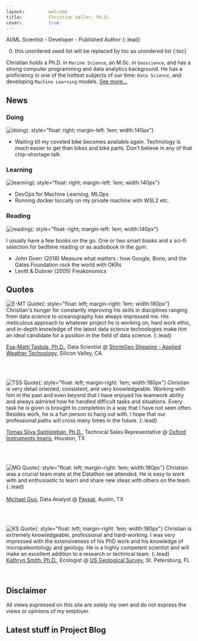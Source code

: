 ```yaml
---
layout:         welcome
title:          Christian Haller, Ph.D.
cover:          true
---
```


AI/ML Scientist - Developer - Published Author
{:.lead}

0. this unordered seed list will be replaced by toc as unordered list
{:toc}

Christian holds a Ph.D. in `Marine Science`, an M.Sc. in `Geoscience`, and has a strong computer programming and data analytics background.
He has a proficiency in one of the hottest subjects of our time: `Data Science`, and developing `Machine Learning` models.
[See more...](/about/)

## News

### <i class="icomoon icon-wrench"></i> Doing 
![doing](/assets/img/index/doing.png){: style="float: right; margin-left: 1em; width:140px"}

- Waiting till my coveted bike becomes available again. Technology is much easier to get than bikes and bike parts. Don't believe in any of that chip-shortage talk.
	
	
### <i class="icomoon icon-lightbulb3"></i> Learning
![learning](/assets/img/index/learning.png){: style="float: right; margin-left: 1em; width:140px"}

- DevOps for Machine Learning, MLOps
- Running docker loccally on my private machine with WSL2 etc.

### <i class="icomoon icon-books"></i> Reading
![reading](/assets/img/index/reading.png){: style="float: right; margin-left: 1em; width:140px"}

I usually have a few books on the go. One or two smart books and a sci-fi selection for bedtime reading or as audiobook in the gym.

- John Doerr (2018) Measure what matters : how Google, Bono, and the Gates Foundation rock the world with OKRs
- Levitt & Dubner (2005) Freakonomics


## Quotes
![E-MT Quote](/assets/img/index/quotes/emt_round.png){: style="float: left; margin-right: 1em; width:180px"}
<i class="icomoon icon-quotes-left"></i>
Christian's hunger for constantly improving his skills in disciplines ranging from data science to oceanography has always impressed me.
His meticulous approach to whatever project he is working on, hard work ethic, and in-depth knowledge of the latest data science technologies make him an ideal candidate for a position in the field of data science.
<i class="icomoon icon-quotes-right"></i>
{:.lead}

<a href="https://www.linkedin.com/in/esa-matti-tastula-126274a9/" target="_blank">Esa-Matti Tastula, Ph.D.</a>, Data Scientist @ <a href="https://www.stormgeo.com/" target="_blank">StormGeo Shipping - Applied Weather Technology</a>, Silicon Valley, CA

<br>
<br>

![TSS Quote](/assets/img/index/quotes/TSS_round.png){: style="float: left; margin-right: 1em; width:180px"}
<i class="icomoon icon-quotes-left"></i>
Christian is very detail oriented, consistent, and very knowledgeable.
Working with him in the past and even beyond that I have enjoyed his teamwork ability and always admired how he handled difficult tasks and situations.
Every task he is given is brought to completion in a way that I have not seen often.
Besides work, he is a fun person to hang out with.
I hope that our professional paths will cross many times in the future.
<i class="icomoon icon-quotes-right"></i>
{:.lead}

<a href="https://www.linkedin.com/in/tomas-silva-santisteban-phd-b2736a115/" target="_blank">Tomas Silva Santisteban, Ph.D.</a>, Technical Sales Representative @ <a href="https://imaris.oxinst.com/" target="_blank">Oxford Instruments Imaris</a>, Houston, TX

<br>
<br>


![MG Quote](/assets/img/index/quotes/mg_round.png){: style="float: left; margin-right: 1em; width:180px"}
<i class="icomoon icon-quotes-left"></i> Christian was a crucial team mate at the Datathon we attended.
He is easy to work with and enthusiastic to learn and share new ideas with others on the team. <i class="icomoon icon-quotes-right"></i>
{:.lead}
<br>
<br>
<a href="https://www.linkedin.com/in/michael-guo-2850825a/" target="_blank">Michael Guo</a>, Data Analyst @ <a href="https://www.paypal.com/" target="_blank">Paypal</a>, Austin, TX

<br>
<br>

![KS Quote](/assets/img/index/quotes/ks_round.png){: style="float: left; margin-right: 1em; width:180px"}
<i class="icomoon icon-quotes-left"></i> Christian is extremely knowledgeable, professional and hard-working.
I was very impressed with the extensiveness of his PhD work and his knowledge of micropaleontology and geology.
He is a highly competent scientist and will make an excellent addition to a research or technical team. <i class="icomoon icon-quotes-right"></i>
{:.lead}
<br>
<a href="https://www.linkedin.com/in/kathryn-smith-9465ab84/" target="_blank">Kathryn Smith, Ph.D.</a>, Ecologist @ <a href="https://www.usgs.gov/" target="_blank">US Geological Survey</a>, St. Petersburg, FL

<br>

## Disclaimer

All views expressed on this site are solely my own and do not express the views or opinions of my employer.

## Latest stuff in Project Blog
<!--posts-->